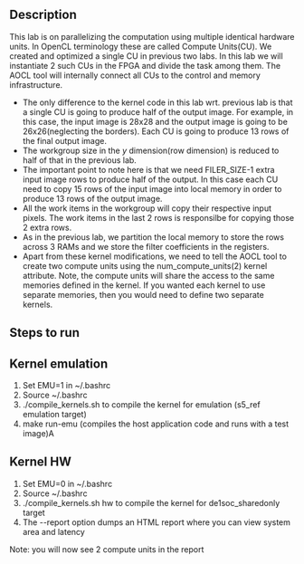## Description
This lab is on parallelizing the computation using multiple identical hardware units. In OpenCL terminology these are 
called Compute Units(CU). We created and optimized a single CU in previous two labs. In this lab we will instantiate 2 such CUs in the FPGA and divide the task among them. The AOCL tool will internally connect all CUs to the control and memory infrastructure.
- The only difference to the kernel code in this lab wrt. previous lab is that a single CU is going to produce half of the output image. For example, in this case, the input image is 28x28 and the output image is going to be 26x26(neglecting the borders). Each CU is going to produce 13 rows of the final output image.
- The workgroup size in the _y_ dimension(row dimension) is reduced to half of that in the previous lab.
- The important point to note here is that we need FILER_SIZE-1 extra input image rows to produce half of the output. In this case each CU need to copy 15 rows of the input image into local memory in order to produce 13 rows of the output image.
- All the work items in the workgroup will copy their respective input pixels. The work items in the last 2 rows is responsilbe for copying those 2 extra rows.
- As in the previous lab, we partition the local memory to store the rows across 3 RAMs and we store the filter coefficients in the registers.
- Apart from these kernel modifications, we need to tell the AOCL tool to create two compute units using the num_compute_units(2) kernel attribute. Note, the compute units will share the access to the same memories defined in the kernel. If you wanted each kernel to use separate memories, then you would need to define two separate kernels.

## Steps to run
## Kernel emulation
1. Set EMU=1 in ~/.bashrc
2. Source ~/.bashrc
3. ./compile_kernels.sh to compile the kernel for emulation (s5_ref emulation target)
4. make run-emu (compiles the host application code and runs with a test image)A

## Kernel HW
1. Set EMU=0 in ~/.bashrc
2. Source ~/.bashrc
3. ./compile_kernels.sh hw to compile the kernel for de1soc_sharedonly target
4. The --report option dumps an HTML report where you can view system area and latency

Note: you will now see 2 compute units in the report

